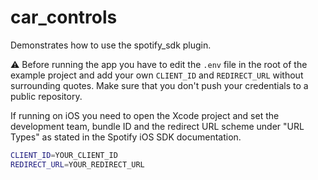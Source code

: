 # car_controls

Demonstrates how to use the spotify_sdk plugin.

⚠️ Before running the app you have to edit the `.env` file in the root of the example project and add your own `CLIENT_ID` and `REDIRECT_URL` without surrounding quotes. Make sure that you don't push your credentials to a public repository.

If running on iOS you need to open the Xcode project and set the development team, bundle ID and the redirect URL scheme under "URL Types" as stated in the Spotify iOS SDK documentation.

```sh
CLIENT_ID=YOUR_CLIENT_ID
REDIRECT_URL=YOUR_REDIRECT_URL
```
